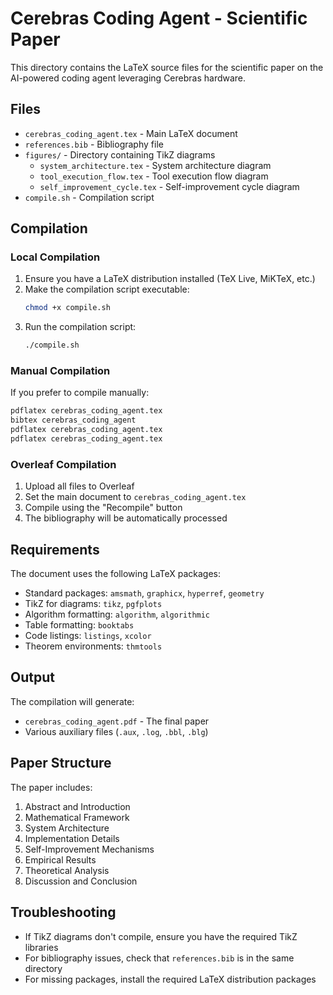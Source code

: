 # Cerebras Coding Agent - Scientific Paper

This directory contains the LaTeX source files for the scientific paper on the AI-powered coding agent leveraging Cerebras hardware.

## Files

- `cerebras_coding_agent.tex` - Main LaTeX document
- `references.bib` - Bibliography file
- `figures/` - Directory containing TikZ diagrams
  - `system_architecture.tex` - System architecture diagram
  - `tool_execution_flow.tex` - Tool execution flow diagram
  - `self_improvement_cycle.tex` - Self-improvement cycle diagram
- `compile.sh` - Compilation script

## Compilation

### Local Compilation

1. Ensure you have a LaTeX distribution installed (TeX Live, MiKTeX, etc.)
2. Make the compilation script executable:
   ```bash
   chmod +x compile.sh
   ```
3. Run the compilation script:
   ```bash
   ./compile.sh
   ```

### Manual Compilation

If you prefer to compile manually:

```bash
pdflatex cerebras_coding_agent.tex
bibtex cerebras_coding_agent
pdflatex cerebras_coding_agent.tex
pdflatex cerebras_coding_agent.tex
```

### Overleaf Compilation

1. Upload all files to Overleaf
2. Set the main document to `cerebras_coding_agent.tex`
3. Compile using the "Recompile" button
4. The bibliography will be automatically processed

## Requirements

The document uses the following LaTeX packages:
- Standard packages: `amsmath`, `graphicx`, `hyperref`, `geometry`
- TikZ for diagrams: `tikz`, `pgfplots`
- Algorithm formatting: `algorithm`, `algorithmic`
- Table formatting: `booktabs`
- Code listings: `listings`, `xcolor`
- Theorem environments: `thmtools`

## Output

The compilation will generate:
- `cerebras_coding_agent.pdf` - The final paper
- Various auxiliary files (`.aux`, `.log`, `.bbl`, `.blg`)

## Paper Structure

The paper includes:
1. Abstract and Introduction
2. Mathematical Framework
3. System Architecture
4. Implementation Details
5. Self-Improvement Mechanisms
6. Empirical Results
7. Theoretical Analysis
8. Discussion and Conclusion

## Troubleshooting

- If TikZ diagrams don't compile, ensure you have the required TikZ libraries
- For bibliography issues, check that `references.bib` is in the same directory
- For missing packages, install the required LaTeX distribution packages 